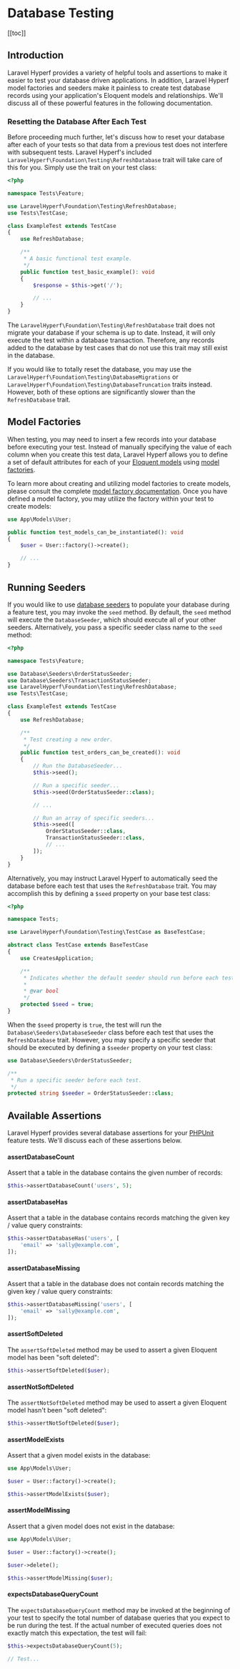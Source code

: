 # Database Testing
[[toc]]

## Introduction

Laravel Hyperf provides a variety of helpful tools and assertions to make it easier to test your database driven applications. In addition, Laravel Hyperf model factories and seeders make it painless to create test database records using your application's Eloquent models and relationships. We'll discuss all of these powerful features in the following documentation.

### Resetting the Database After Each Test

Before proceeding much further, let's discuss how to reset your database after each of your tests so that data from a previous test does not interfere with subsequent tests. Laravel Hyperf's included `LaravelHyperf\Foundation\Testing\RefreshDatabase` trait will take care of this for you. Simply use the trait on your test class:

```php
<?php

namespace Tests\Feature;

use LaravelHyperf\Foundation\Testing\RefreshDatabase;
use Tests\TestCase;

class ExampleTest extends TestCase
{
    use RefreshDatabase;

    /**
     * A basic functional test example.
     */
    public function test_basic_example(): void
    {
        $response = $this->get('/');

        // ...
    }
}
```

The `LaravelHyperf\Foundation\Testing\RefreshDatabase` trait does not migrate your database if your schema is up to date. Instead, it will only execute the test within a database transaction. Therefore, any records added to the database by test cases that do not use this trait may still exist in the database.

If you would like to totally reset the database, you may use the `LaravelHyperf\Foundation\Testing\DatabaseMigrations` or `LaravelHyperf\Foundation\Testing\DatabaseTruncation` traits instead. However, both of these options are significantly slower than the `RefreshDatabase` trait.

## Model Factories

When testing, you may need to insert a few records into your database before executing your test. Instead of manually specifying the value of each column when you create this test data, Laravel Hyperf allows you to define a set of default attributes for each of your [Eloquent models](/docs/eloquent) using [model factories](/docs/eloquent-factories).

To learn more about creating and utilizing model factories to create models, please consult the complete [model factory documentation](/docs/eloquent-factories). Once you have defined a model factory, you may utilize the factory within your test to create models:

```php
use App\Models\User;

public function test_models_can_be_instantiated(): void
{
    $user = User::factory()->create();

    // ...
}
```

## Running Seeders

If you would like to use [database seeders](/docs/seeding) to populate your database during a feature test, you may invoke the `seed` method. By default, the `seed` method will execute the `DatabaseSeeder`, which should execute all of your other seeders. Alternatively, you pass a specific seeder class name to the `seed` method:

```php
<?php

namespace Tests\Feature;

use Database\Seeders\OrderStatusSeeder;
use Database\Seeders\TransactionStatusSeeder;
use LaravelHyperf\Foundation\Testing\RefreshDatabase;
use Tests\TestCase;

class ExampleTest extends TestCase
{
    use RefreshDatabase;

    /**
     * Test creating a new order.
     */
    public function test_orders_can_be_created(): void
    {
        // Run the DatabaseSeeder...
        $this->seed();

        // Run a specific seeder...
        $this->seed(OrderStatusSeeder::class);

        // ...

        // Run an array of specific seeders...
        $this->seed([
            OrderStatusSeeder::class,
            TransactionStatusSeeder::class,
            // ...
        ]);
    }
}
```

Alternatively, you may instruct Laravel Hyperf to automatically seed the database before each test that uses the `RefreshDatabase` trait. You may accomplish this by defining a `$seed` property on your base test class:

```php
<?php

namespace Tests;

use LaravelHyperf\Foundation\Testing\TestCase as BaseTestCase;

abstract class TestCase extends BaseTestCase
{
    use CreatesApplication;

    /**
     * Indicates whether the default seeder should run before each test.
     *
     * @var bool
     */
    protected $seed = true;
}
```

When the `$seed` property is `true`, the test will run the `Database\Seeders\DatabaseSeeder` class before each test that uses the `RefreshDatabase` trait. However, you may specify a specific seeder that should be executed by defining a `$seeder` property on your test class:

```php
use Database\Seeders\OrderStatusSeeder;

/**
 * Run a specific seeder before each test.
 */
protected string $seeder = OrderStatusSeeder::class;
```

## Available Assertions

Laravel Hyperf provides several database assertions for your [PHPUnit](https://phpunit.de/) feature tests. We'll discuss each of these assertions below.

#### assertDatabaseCount

Assert that a table in the database contains the given number of records:

```php
$this->assertDatabaseCount('users', 5);
```

#### assertDatabaseHas

Assert that a table in the database contains records matching the given key / value query constraints:

```php
$this->assertDatabaseHas('users', [
    'email' => 'sally@example.com',
]);
```

#### assertDatabaseMissing

Assert that a table in the database does not contain records matching the given key / value query constraints:

```php
$this->assertDatabaseMissing('users', [
    'email' => 'sally@example.com',
]);
```

#### assertSoftDeleted

The `assertSoftDeleted` method may be used to assert a given Eloquent model has been "soft deleted":

```php
$this->assertSoftDeleted($user);
```

#### assertNotSoftDeleted

The `assertNotSoftDeleted` method may be used to assert a given Eloquent model hasn't been "soft deleted":

```php
$this->assertNotSoftDeleted($user);
```

#### assertModelExists

Assert that a given model exists in the database:

```php
use App\Models\User;

$user = User::factory()->create();

$this->assertModelExists($user);
```

#### assertModelMissing

Assert that a given model does not exist in the database:

```php
use App\Models\User;

$user = User::factory()->create();

$user->delete();

$this->assertModelMissing($user);
```

#### expectsDatabaseQueryCount

The `expectsDatabaseQueryCount` method may be invoked at the beginning of your test to specify the total number of database queries that you expect to be run during the test. If the actual number of executed queries does not exactly match this expectation, the test will fail:

```php
$this->expectsDatabaseQueryCount(5);

// Test...
```